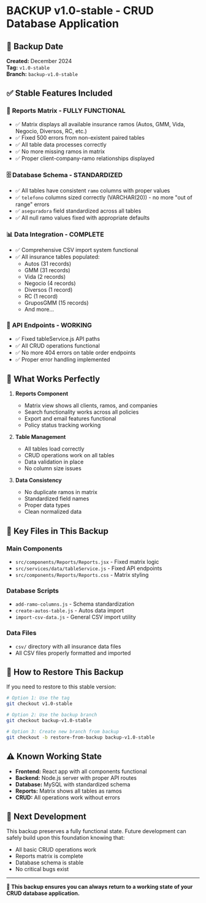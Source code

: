 # BACKUP v1.0-stable - CRUD Database Application

## 📅 Backup Date
**Created:** December 2024  
**Tag:** `v1.0-stable`  
**Branch:** `backup-v1.0-stable`

## ✅ Stable Features Included

### 🎯 **Reports Matrix - FULLY FUNCTIONAL**
- ✅ Matrix displays all available insurance ramos (Autos, GMM, Vida, Negocio, Diversos, RC, etc.)
- ✅ Fixed 500 errors from non-existent paired tables
- ✅ All table data processes correctly
- ✅ No more missing ramos in matrix
- ✅ Proper client-company-ramo relationships displayed

### 🗄️ **Database Schema - STANDARDIZED**
- ✅ All tables have consistent `ramo` columns with proper values
- ✅ `telefono` columns sized correctly (VARCHAR(20)) - no more "out of range" errors
- ✅ `aseguradora` field standardized across all tables
- ✅ All null ramo values fixed with appropriate defaults

### 📊 **Data Integration - COMPLETE**
- ✅ Comprehensive CSV import system functional
- ✅ All insurance tables populated:
  - Autos (31 records)
  - GMM (31 records) 
  - Vida (2 records)
  - Negocio (4 records)
  - Diversos (1 record)
  - RC (1 record)
  - GruposGMM (15 records)
  - And more...

### 🔧 **API Endpoints - WORKING**
- ✅ Fixed tableService.js API paths
- ✅ All CRUD operations functional
- ✅ No more 404 errors on table order endpoints
- ✅ Proper error handling implemented

## 🚀 **What Works Perfectly**

1. **Reports Component**
   - Matrix view shows all clients, ramos, and companies
   - Search functionality works across all policies
   - Export and email features functional
   - Policy status tracking working

2. **Table Management**
   - All tables load correctly
   - CRUD operations work on all tables
   - Data validation in place
   - No column size issues

3. **Data Consistency**
   - No duplicate ramos in matrix
   - Standardized field names
   - Proper data types
   - Clean normalized data

## 📁 **Key Files in This Backup**

### Main Components
- `src/components/Reports/Reports.jsx` - Fixed matrix logic
- `src/services/data/tableService.js` - Fixed API endpoints
- `src/components/Reports/Reports.css` - Matrix styling

### Database Scripts
- `add-ramo-columns.js` - Schema standardization
- `create-autos-table.js` - Autos data import
- `import-csv-data.js` - General CSV import utility

### Data Files
- `csv/` directory with all insurance data files
- All CSV files properly formatted and imported

## 🔄 **How to Restore This Backup**

If you need to restore to this stable version:

```bash
# Option 1: Use the tag
git checkout v1.0-stable

# Option 2: Use the backup branch
git checkout backup-v1.0-stable

# Option 3: Create new branch from backup
git checkout -b restore-from-backup backup-v1.0-stable
```

## ⚠️ **Known Working State**

- **Frontend:** React app with all components functional
- **Backend:** Node.js server with proper API routes
- **Database:** MySQL with standardized schema
- **Reports:** Matrix shows all tables as ramos
- **CRUD:** All operations work without errors

## 🎯 **Next Development**

This backup preserves a fully functional state. Future development can safely build upon this foundation knowing that:
- All basic CRUD operations work
- Reports matrix is complete
- Database schema is stable
- No critical bugs exist

---

**💾 This backup ensures you can always return to a working state of your CRUD database application.** 